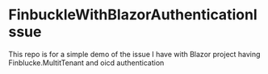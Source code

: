 # FinbuckleWithBlazorAuthenticationIssue
This repo is for a simple demo of the issue I have with Blazor project having Finblucke.MultitTenant and oicd authentication
